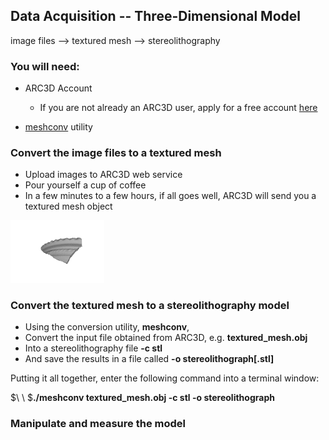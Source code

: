 ## Data Acquisition -- Three-Dimensional Model

image files --> textured mesh --> stereolithography

### You will need:

* ARC3D Account
    * If you are not already an ARC3D user, apply for a free account [here](https://homes.esat.kuleuven.be/~visit3d/webservice/v2/request_login.php)

* [meshconv](http://www.patrickmin.com/meshconv/) utility

### Convert the image files to a textured mesh
* Upload images to ARC3D web service
* Pour yourself a cup of coffee
* In a few minutes to a few hours, if all goes well, ARC3D will send you a textured mesh object

<img src="images/model.png" width="150">

### Convert the textured mesh to a stereolithography model
* Using the conversion utility, **meshconv**,
* Convert the input file obtained from ARC3D, e.g. **textured_mesh.obj** 
* Into a stereolithography file **-c stl**
* And save the results in a file called **-o stereolithograph[.stl]**

Putting it all together, enter the following command into a terminal window:

$\ \ $__./meshconv textured_mesh.obj -c stl -o stereolithograph__

### Manipulate and measure the model
